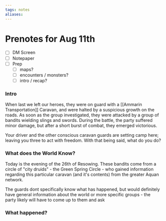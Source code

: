 ```yaml
---
tags: notes
aliases:
---
```


# Prenotes for Aug 11th
- [ ] DM Screen
- [ ] Notepaper
- [ ] Prep
	- [ ] maps?
	- [ ] encounters / monsters?
	- [ ] intro / recap?

### Intro

When last we left our heroes, they were on guard with a [[Ammarin Transportation]] Caravan, and were halted by a suspicious growth on the roads. As soon as the group investigated, they were attacked by a group of bandits wielding slings and swords. During the battle, the party suffered minor damage, but after a short burst of combat, they emerged victorious. 

Your driver and the other conscious caravan guards are setting camp here; leaving you three to act with freedom. With that being said, what do you do?

### What does the World Know?

Today is the evening of the 26th of Resowing. These bandits come from a circle of "city druids" - the Green Spring Circle - who gained information regarding this particular caravan (and it's contents) from the greater Aquan network. 

The guards dont specifically know what has happened, but would definitely have general information about the world or more specific groups - the party likely will have to come up to them and ask

### What happened?